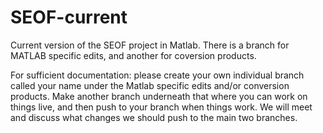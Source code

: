 # SEOF-current
Current version of the SEOF project in Matlab. There is a branch for MATLAB specific edits, and another for coversion products. 

For sufficient documentation: please create your own individual branch called your name under the Matlab specific edits and/or conversion products. Make another branch underneath that where you can work on things live, and then push to your branch when things work. We will meet and discuss what changes we should push to the main two branches.
